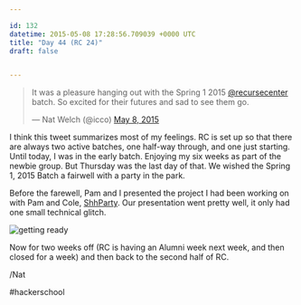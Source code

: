 ```yaml
---

id: 132
datetime: 2015-05-08 17:28:56.709039 +0000 UTC
title: "Day 44 (RC 24)"
draft: false


---
```


<blockquote class="twitter-tweet" lang="en"><p lang="en" dir="ltr">It was a pleasure hanging out with the Spring 1 2015 <a href="https://twitter.com/recursecenter">@recursecenter</a> batch. So excited for their futures and sad to see them go.</p>&mdash; Nat Welch (@icco) <a href="https://twitter.com/icco/status/596505090590113792">May 8, 2015</a></blockquote>
<script async src="//platform.twitter.com/widgets.js" charset="utf-8"></script>

I think this tweet summarizes most of my feelings. RC is set up so that there are always two active batches, one half-way through, and one just starting. Until today, I was in the early batch. Enjoying my six weeks as part of the newbie group. But Thursday was the last day of that. We wished the Spring 1, 2015 Batch a fairwell with a party in the park.

Before the farewell, Pam and I presented the project I had been working on with Pam and Cole, [ShhParty](https://github.com/pselle/shhparty). Our presentation went pretty well, it only had one small technical glitch.

![getting ready](https://s3.amazonaws.com/f.cl.ly/items/0x0e462w322U3I1a402d/IMG_20150507_171434718-ANIMATION.gif)

Now for two weeks off (RC is having an Alumni week next week, and then closed for a week) and then back to the second half of RC.

/Nat

#hackerschool
